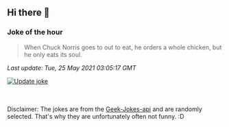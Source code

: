 ## Hi there 👋

### Joke of the hour
<!-- joke -->
>When Chuck Norris goes to out to eat, he orders a whole chicken, but he only eats its soul.
<!-- /joke -->

*Last update: Tue, 25 May 2021 03:05:17 GMT*

[![Update joke](https://github.com/nclskfm/nclskfm/actions/workflows/joke.yml/badge.svg)](https://github.com/nclskfm/nclskfm/actions/workflows/joke.yml)

<br><br>
Disclaimer: The jokes are from the [Geek-Jokes-api](https://github.com/sameerkumar18/geek-joke-api) and are randomly selected. That's why they are unfortunately often not funny. :D
